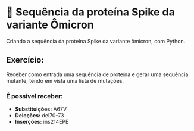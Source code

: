 # 🧬 Sequência da proteína Spike da variante Ômicron

Criando a sequência da proteína Spike da variante ômicron, com Python.

## Exercício:

Receber como entrada uma sequência de proteína e gerar uma sequência mutante, tendo em vista uma lista de mutações.

### É possível receber:

- **Substituições:** A67V
- **Deleções:** del70-73
- **Inserções:** ins214EPE
